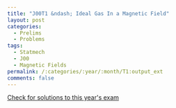 ```yaml
---
title: "J00T1 &ndash; Ideal Gas In a Magnetic Field"
layout: post
categories:
  - Prelims
  - Problems
tags:
  - Statmech
  - J00
  - Magnetic Fields
permalink: /:categories/:year/:month/T1:output_ext
comments: false
---
```

<object data="2000J1T.pdf" type="application/pdf" width="100%" height="500"></object>
<div class="message"><a href='https://princetonprelim.com/prelim/4/'>Check for solutions to this year's exam</a></div>
